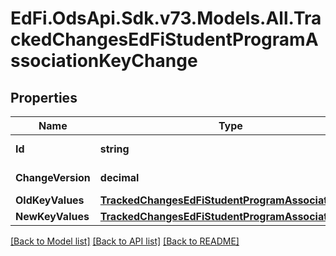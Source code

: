 # EdFi.OdsApi.Sdk.v73.Models.All.TrackedChangesEdFiStudentProgramAssociationKeyChange

## Properties

Name | Type | Description | Notes
------------ | ------------- | ------------- | -------------
**Id** | **string** | Resource identifier | [optional] 
**ChangeVersion** | **decimal** | Change version | [optional] 
**OldKeyValues** | [**TrackedChangesEdFiStudentProgramAssociationKey**](TrackedChangesEdFiStudentProgramAssociationKey.md) |  | [optional] 
**NewKeyValues** | [**TrackedChangesEdFiStudentProgramAssociationKey**](TrackedChangesEdFiStudentProgramAssociationKey.md) |  | [optional] 

[[Back to Model list]](../../README.md#documentation-for-models) [[Back to API list]](../../README.md#documentation-for-api-endpoints) [[Back to README]](../../README.md)

